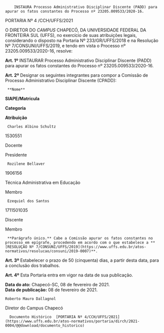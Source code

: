         INSTAURA Processo Administrativo Disciplinar Discente (PADD) para apurar os fatos constantes do Processo nº 23205.009533/2020-16.  

PORTARIA Nº 4 /CCH/UFFS/2021

 O DIRETOR DO *CAMPUS* CHAPECÓ, DA UNIVERSIDADE FEDERAL DA FRONTEIRA SUL (UFFS), no exercício de suas atribuições legais, considerando o disposto na Portaria Nº 233/GR/UFFS/2018 e na Resolução Nº 7/CONSUNI/UFFS/2019, e tendo em vista o Processo nº 23205.009533/2020-16, resolve:

 **Art. 1º** INSTAURAR Processo Administrativo Disciplinar Discente (PADD) para apurar os fatos constantes do Processo nº 23205.009533/2020-16.

 **Art. 2º** Designar os seguintes integrantes para compor a Comissão de Processo Administrativo Disciplinar Discente (CPADD):

     **Nome**

   **SIAPE/Matrícula**

   **Categoria**

   **Atribuição**

     Charles Albino Schultz

   1530551

   Docente

   Presidente

     Rozilene Bellaver

   1906156

   Técnica Administrativa em Educação

   Membro

     Ezequiel dos Santos

   1711501035

   Discente

   Membro

     **Parágrafo único.** Cabe a Comissão apurar os fatos constantes no processo em epígrafe, procedendo em acordo com o que estabelece a **[RESOLUÇÃO Nº 7/CONSUNI/UFFS/2019](https://www.uffs.edu.br/atos-normativos/resolucao/consuni/2019-0007)**.

 **Art. 3º** Estabelecer o prazo de 50 (cinquenta) dias, a partir desta data, para a conclusão dos trabalhos.

 **Art. 4º** Esta Portaria entra em vigor na data de sua publicação.

   **Data do ato:** Chapecó-SC, 08 de fevereiro de 2021.   
 **Data de publicação:**  08 de fevereiro de 2021. 

    Roberto Mauro Dallagnol   
 Diretor do Campus Chapecó 

      Documento Histórico  [PORTARIA Nº 4/CCH/UFFS/2021](https://www.uffs.edu.br/atos-normativos/portaria/dirch/2021-0004/@@download/documento_historico)     
      